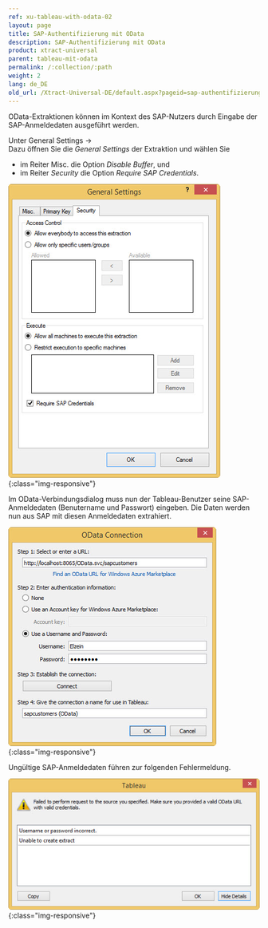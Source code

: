 ```yaml
---
ref: xu-tableau-with-odata-02
layout: page
title: SAP-Authentifizierung mit OData
description: SAP-Authentifizierung mit OData
product: xtract-universal
parent: tableau-mit-odata
permalink: /:collection/:path
weight: 2
lang: de_DE
old_url: /Xtract-Universal-DE/default.aspx?pageid=sap-authentifizierung-mit-odata
---
```


OData-Extraktionen können im Kontext des SAP-Nutzers durch Eingabe der SAP-Anmeldedaten ausgeführt werden. 

Unter General Settings -> <br>
Dazu öffnen Sie die *General Settings* der Extraktion und wählen Sie 
- im Reiter Misc. die Option *Disable Buffer*, und
- im Reiter *Security* die Option *Require SAP Credentials*. 

![Require-SAP-Credentials](/img/content/Require-SAP-Credentials.jpg){:class="img-responsive"}

Im OData-Verbindungsdialog muss nun der Tableau-Benutzer seine SAP-Anmeldedaten (Benutername und Passwort) eingeben. Die Daten werden nun aus SAP mit diesen Anmeldedaten extrahiert. 

![Tableau-Odata-Credentials](/img/content/Tableau-Odata-Credentials.jpg){:class="img-responsive"}

Ungültige SAP-Anmeldedaten führen zur folgenden Fehlermeldung. 

![Tableau-SAP-Credentials-Error](/img/content/Tableau-SAP-Credentials-Error.jpg){:class="img-responsive"}
